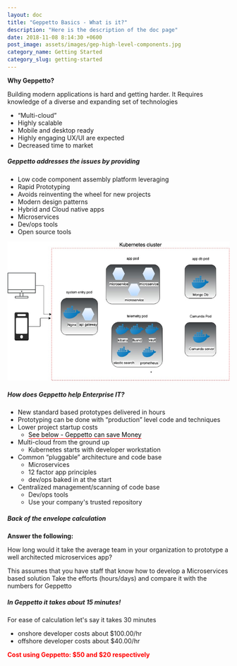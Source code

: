 ```yaml
---
layout: doc
title: "Geppetto Basics - What is it?"
description: "Here is the description of the doc page"
date: 2018-11-08 8:14:30 +0600
post_image: assets/images/gep-high-level-components.jpg
category_name: Getting Started
category_slug: getting-started
---
```

<b>Why Geppetto?</b>
<p>Building modern applications is hard and getting harder. It Requires knowledge of a diverse and expanding set of technologies</p>
<ul class="unorder-list">
    <li>“Multi-cloud”</li>
    <li>Highly scalable</li>
    <li>Mobile and desktop ready</li>
    <li>Highly engaging UX/UI are expected</li>
    <li>Decreased time to market</li>
</ul>
<h5>Geppetto addresses the issues by providing</h5>
<ul class="unorder-list">
    <li>Low code component assembly platform leveraging</li>
    <li>Rapid Prototyping</li>
    <li>Avoids reinventing the wheel for new projects</li>
    <li>Modern design patterns</li>
    <li>Hybrid and Cloud native apps</li>
    <li>Microservices</li>
    <li>Dev/ops tools</li>
    <li>Open source tools</li>

</ul>

![Geppetto High Level](/assets/images/gep-high-level-components.jpg)


 
 <h5>How does Geppetto help Enterprise IT?</h5>
  <ul class="unorder-list">
    <li>New standard based prototypes delivered in hours</li>
    <li>Prototyping can be done with “production” level code and techniques</li>
    <li>Lower project startup costs
      <ul class="unorder-list">
      <li><a href="#calculation" style="text-decoration: none; border-bottom: 1px solid #ff0000; color: #000000;">
      See below - Geppetto can save Money</a></li>
      </ul>     
    </li>
    <li>Multi-cloud from the ground up
     <ul class="unorder-list">
      <li>Kubernetes starts with developer workstation</li>
      </ul>     
    </li>
    <li>Common “pluggable” architecture and code base
     <ul class="unorder-list">
      <li>Microservices</li>
      <li>12 factor app principles</li>
      <li>dev/ops baked in at the start</li>
      </ul>     
    </li>
    <li>Centralized management/scanning of code base
       <ul class="unorder-list">
        <li>Dev/ops tools</li>
        <li>Use your company's trusted repository</li>
       </ul>     
    </li>

</ul>

 <h5><a name="calculation">Back of the envelope calculation</a></h5>
<b>Answer the following:</b>

<p>How long would it take the average team in your organization 
to prototype a well architected microservices app?</p>

This assumes that you have staff that know how to develop a Microservices based solution
Take the efforts (hours/days) and compare it with the numbers for Geppetto

<h5><b>In Geppetto it takes about 15 minutes!</b></h5>
<p>For ease of calculation let's say it takes 30 minutes</p>
<ul class="unorder-list">
    <li>onshore developer costs about $100.00/hr</li>
    <li>offshore developer costs about $40.00/hr</li>
</ul>
<p style="color:rgb(255, 0, 0)"><b>Cost using Geppetto: $50 and $20 respectively</b></p>


